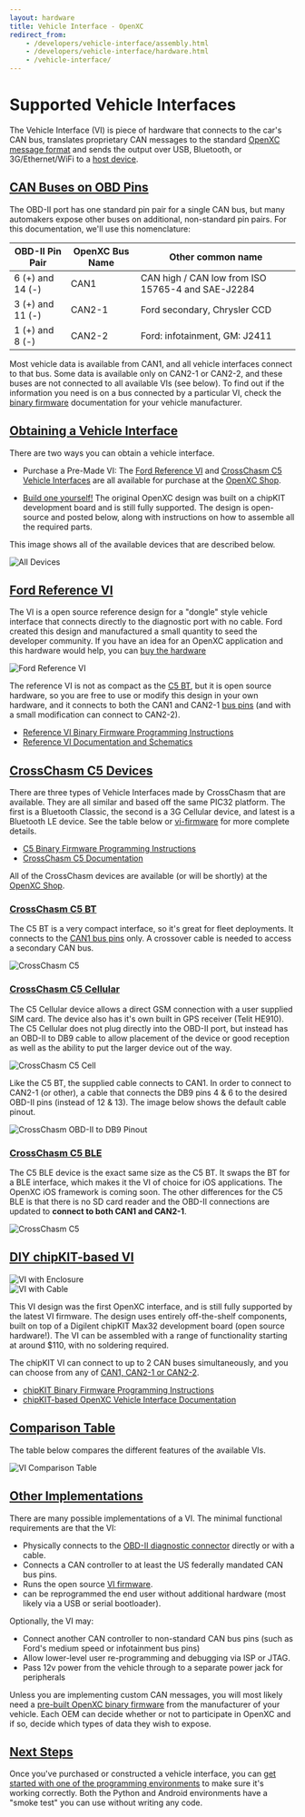 ```yaml
---
layout: hardware
title: Vehicle Interface - OpenXC
redirect_from:
    - /developers/vehicle-interface/assembly.html
    - /developers/vehicle-interface/hardware.html
    - /vehicle-interface/
---
```


<div class="page-header">
    <h1>Supported Vehicle Interfaces</h1>
</div>

The Vehicle Interface (VI) is piece of hardware that connects
to the car's CAN bus, translates proprietary CAN messages to the standard
[OpenXC message format][output-format] and sends the output over USB, Bluetooth,
or 3G/Ethernet/WiFi to a [host device][].

<h2 class="anchored" id="obd-pins"><a href="#obd-pins">CAN Buses on OBD Pins</a></h2>

The OBD-II port has one standard pin pair for a single CAN bus, but many
automakers expose other buses on additional, non-standard pin pairs. For this
documentation, we'll use this nomenclature:

<div class="well">
<table>
<thead>
<tr><th>OBD-II Pin Pair</th><th>OpenXC Bus Name</th><th>Other common name</th></tr>
</thead>
<tbody>
<tr>
    <td>6 (+) and 14 (-)</td>
    <td>CAN1</td>
    <td>CAN high / CAN low from ISO 15765-4 and SAE-J2284</td>
</tr>
<tr>
    <td>3 (+) and 11 (-)</td>
    <td>CAN2-1</td>
    <td>Ford secondary, Chrysler CCD</td>
</tr>
<tr>
    <td>1 (+) and 8 (-)</td>
    <td>CAN2-2</td>
    <td>Ford: infotainment, GM: J2411</td>
</tr>
</tbody>
</table>
</div>

Most vehicle data is available from CAN1, and all vehicle interfaces connect
to that bus. Some data is available only on CAN2-1 or CAN2-2, and
these buses are not connected to all available VIs (see below). To find out
if the information you need is on a bus connected by a particular VI, check the
[binary firmware](/vehicle-interface/firmware.html) documentation for your
vehicle manufacturer.

<h2 class="anchored" id="obtaining-a-vehicle-interface"><a href="#obtaining-a-vehicle-interface">Obtaining a Vehicle Interface</a></h2>

There are two ways you can obtain a vehicle interface.

* Purchase a Pre-Made VI: The <a href="#ford-reference-design">Ford Reference VI</a>
and <a href="#crosschasm">CrossChasm C5 Vehicle Interfaces</a> are all available for purchase
at the [OpenXC Shop](http://shop.openxcplatform.com/).

* <a href="#diy-chipkit">Build one yourself!</a> The original OpenXC design
was built on a chipKIT development board and is still fully supported. The
design is open-source and posted below, along with instructions on how to assemble
all the required parts.

This image shows all of the available devices that are described below.

![All Devices](/images/all-devices.jpg)

<h2 class="anchored" id="ford-reference-design"><a href="#ford-reference-design">Ford Reference VI</a></h2>

The VI is a open source reference design for a "dongle" style vehicle interface
that connects directly to the diagnostic port with no cable. Ford created this
design and manufactured a small quantity to seed the developer community. If you
have an idea for an OpenXC application and this hardware would help,
you can [buy the hardware](http://shop.openxcplatform.com)

![Ford Reference VI](/images/ref-vi-new.jpg)

The reference VI is not as compact as the [C5 BT](#crosschasm), but it is open
source hardware, so you are free to use or modify this design in your own
hardware, and it connects to both the CAN1 and CAN2-1 [bus pins](#obd-pins) (and
with a small modification can connect to CAN2-2).

* [Reference VI Binary Firmware Programming
  Instructions](http://vi.openxcplatform.com/firmware/programming/usb.html)
* [Reference VI Documentation and Schematics](http://vi.openxcplatform.com/)

<h2 class="anchored" id="crosschasm"><a href="#crosschasm">CrossChasm C5 Devices</a></h2>

There are three types of Vehicle Interfaces made by CrossChasm that are available. They
are all similar and based off the same PIC32 platform. The first is a Bluetooth
Classic, the second is a 3G Cellular device, and latest is a Bluetooth LE device. See
the table below or 
[vi-firmware](http://vi-firmware.openxcplatform.com/en/master/platforms/crosschasm-c5.html)
for more complete details.

* [C5 Binary Firmware Programming Instructions](http://www.crosschasm.com/Downloads/QuickStart%20guide%20to%20using%20C5%20Hardware%20and%20OpenXC.pdf)
* [CrossChasm C5 Documentation](http://vi-firmware.openxcplatform.com/en/latest/platforms/crosschasm-c5.html)

All of the CrossChasm devices are available (or will be shortly) at the 
[OpenXC Shop](http://shop.openxcplatform.com).

<h3 class="anchored" id="crosschasm-c5-bt"><a href="#crosschasm-c5-bt">CrossChasm C5 BT</a></h3>

The C5 BT is a very compact interface, so it's great for fleet deployments. It
connects to the [CAN1 bus pins](#obd-pins) only. A crossover
cable is needed to access a secondary CAN bus.

![CrossChasm C5](/images/c5-bt.jpg)

<h3 class="anchored" id="crosschasm-c5-cellular"><a href="#crosschasm-c5-cellular">CrossChasm C5 Cellular</a></h3>

The C5 Cellular device allows a direct GSM connection with a user supplied SIM card. The 
device also has it's own built in GPS receiver (Telit HE910). The C5 Cellular does not 
plug directly into the OBD-II port, but instead has an OBD-II to DB9 cable to allow 
placement of the device  or good reception as well as the ability to put the larger 
device out of the way.

![CrossChasm C5 Cell](/images/c5-cellular.jpg)

Like the C5 BT, the supplied cable connects to CAN1. In order to connect to CAN2-1 (or
other), a cable that connects the DB9 pins 4 & 6 to the desired OBD-II pins 
(instead of 12 & 13). The image below shows the default cable pinout.

![CrossChasm OBD-II to DB9 Pinout ](/images/crosschasm-obd2-db9-pinout.png)

<h3 class="anchored" id="crosschasm-c5-ble"><a href="#crosschasm-c5-ble">CrossChasm C5 BLE</a></h3>

The C5 BLE device is the exact same size as the C5 BT. It swaps the BT for a BLE interface,
which makes it the VI of choice for iOS applications. The OpenXC iOS framework is coming soon.
The other differences for the C5 BLE is that there is no SD card reader and the OBD-II 
connections are updated to **connect to both CAN1 and CAN2-1**.

![CrossChasm C5](/images/c5-bt.jpg)

<h2 class="anchored" id="diy-chipkit"><a href="#diy-chipkit">DIY chipKIT-based VI</a></h2>

<div class="row">
    <div class="col-md-4">
        <img class="img-responsive" title="VI with Enclosure"
            alt="VI with Enclosure" src="/images/cantranslator-boxed-vertical.jpg"/>
    </div>
    <div class="col-md-4">
        <img class="img-responsive" title="VI with Cable"
            alt="VI with Cable" src="/images/cantranslator-with-plug.jpg"/>
    </div>
</div>

This VI design was the first OpenXC interface, and is still fully supported by
the latest VI firmware. The design uses entirely off-the-shelf
components, built on top of a Digilent chipKIT Max32 development board (open
source hardware!). The VI can be assembled with a range of functionality
starting at around $110, with no soldering required.

The chipKIT VI can connect to up to 2 CAN buses simultaneously, and you can
choose from any of [CAN1, CAN2-1 or CAN2-2](#obd-pins).

* [chipKIT Binary Firmware Programming
  Instructions](http://chipkit-vi.openxcplatform.com/firmware/programming.html)
* [chipKIT-based OpenXC Vehicle Interface Documentation](http://chipkit-vi.openxcplatform.com/)

<h2 class="anchored" id="comparison-table"><a href="#comparison-table">Comparison Table</a></h2>

The table below compares the different features of the available VIs. 

![VI Comparison Table](/images/vi-comp-table.png)

<h2 class="anchored" id="other-implementations"><a href="#other-implementations">Other Implementations</a></h2>

There are many possible implementations of a VI. The minimal functional
requirements are that the VI:

* Physically connects to the [OBD-II diagnostic
  connector](http://en.wikipedia.org/wiki/On-board_diagnostics#OBD-II_diagnostic_connector)
  directly or with a cable.
* Connects a CAN controller to at least the US federally mandated CAN bus pins.
* Runs the open source [VI firmware](https://github.com/openxc/vi-firmware).
* can be reprogrammed the end user without additional hardware (most likely via
  a USB or serial bootloader).

Optionally, the VI may:

* Connect another CAN controller to non-standard CAN bus pins (such as Ford's medium
  speed or infotainment bus pins)
* Allow lower-level user re-programming and debugging via ISP or JTAG.
* Pass 12v power from the vehicle through to a separate power jack for
  peripherals

Unless you are implementing custom CAN messages, you will most likely need a
[pre-built OpenXC binary firmware](/vehicle-interface/firmware.html) from the
manufacturer of your vehicle. Each OEM can decide whether or not to participate
in OpenXC and if so, decide which types of data they wish to expose.

<div class="page-header">
<h2 class="anchored" id="next-steps"><a href="#next-steps">Next Steps</a></h2>
</div>

Once you've purchased or constructed a vehicle interface, you can [get started
with one of the programming environments](/getting-started/index.html) to make
sure it's working correctly. Both the Python and Android environments have a
"smoke test" you can use without writing any code.

[output-format]: https://github.com/openxc/openxc-message-format
[host device]: /host-devices/hardware.html
[can]: http://en.wikipedia.org/wiki/CAN_bus
[obd2]: http://en.wikipedia.org/wiki/On-board_diagnostics
